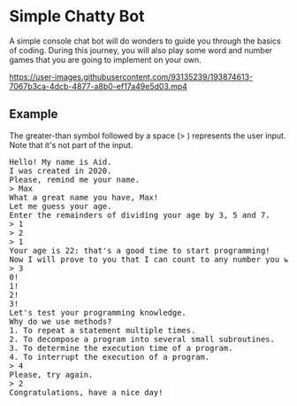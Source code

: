 # Simple Chatty Bot

A simple console chat bot will do wonders to guide you through the basics of coding. During this journey, you will also play some word and number games that you are going to implement on your own.

https://user-images.githubusercontent.com/93135239/193874613-7067b3ca-4dcb-4877-a8b0-ef17a49e5d03.mp4

## Example

The greater-than symbol followed by a space (> ) represents the user input. Note that it's not part of the input.

<pre>
Hello! My name is Aid.
I was created in 2020.
Please, remind me your name.
> Max
What a great name you have, Max!
Let me guess your age.
Enter the remainders of dividing your age by 3, 5 and 7.
> 1
> 2
> 1
Your age is 22: that's a good time to start programming!
Now I will prove to you that I can count to any number you want.
> 3
0!
1!
2!
3!
Let's test your programming knowledge.
Why do we use methods?
1. To repeat a statement multiple times.
2. To decompose a program into several small subroutines.
3. To determine the execution time of a program.
4. To interrupt the execution of a program.
> 4
Please, try again.
> 2
Congratulations, have a nice day!
</pre>
